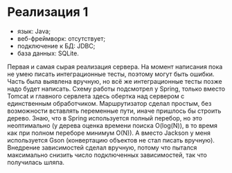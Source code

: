 # Реализация 1

- язык: Java;
- веб-фреймворк: отсутствует;
- подключение к БД: JDBC;
- база данных: SQLite.

Первая и самая сырая реализация сервера. На момент написания пока не умею писать интеграционные тесты, поэтому могут быть ошибки. 
Часть была выявлена вручную, но всё же интеграционные тесты позже надо будет написать.
Схему работы подсмотрел у Spring, только вместо Tomcat и главного сервлета здесь обертка над сервером с единственным обработчиком.
Маршрутизатор сделал простым, без возможности вставлять переменные пути, иначе пришлось бы строить дерево. 
Знаю, что в Spring используется полный перебор, но это неоптимально (у дерева оценка времени поиска O(log(N)), в то время как при полном переборе минимум O(N)). 
А вместо Jackson у меня используется Gson (конвертацию объектов не стал писать вручную).
Внедрение зависимостей сделал вручную, потому что пытался максимально снизить число подключенных зависимостей, так что получилась шляпа.